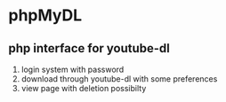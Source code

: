 phpMyDL
=======

php interface for youtube-dl
----------------------------

1. login system with password
2. download through youtube-dl with some preferences
3. view page with deletion possibilty
